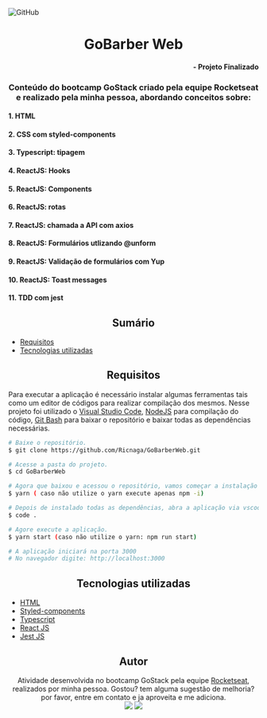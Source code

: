 ![GitHub](https://img.shields.io/github/license/Ricnaga/GoBarberWeb)

# <div align="center"> GoBarber Web </div>

#### <div align="right">- Projeto Finalizado <div>

### <div align="center"> Conteúdo do bootcamp GoStack criado pela equipe Rocketseat e realizado pela minha pessoa, abordando conceitos sobre: </div>

#### 1. HTML
#### 2. CSS com styled-components
#### 3. Typescript: tipagem
#### 4. ReactJS: Hooks
#### 5. ReactJS: Components
#### 6. ReactJS: rotas
#### 7. ReactJS: chamada a API com axios
#### 8. ReactJS: Formulários utlizando @unform
#### 9. ReactJS: Validação de formulários com Yup
#### 10. ReactJS: Toast messages
#### 11. TDD com jest

## <div align="center"> Sumário </div>
<!--ts-->
   - [Requisitos](#<div-align="center">Requisitos</div>)
   - [Tecnologias utilizadas](#<div-align="center">Tecnologias-utilizadas</div>)
<!--te-->

## <div align="center">Requisitos</div>
Para executar a aplicação é necessário instalar algumas ferramentas tais como um editor de códigos para realizar compilação dos mesmos. Nesse projeto foi utilizado o [Visual Studio Code](https://code.visualstudio.com/), [NodeJS](https://nodejs.org/en/) para compilação do código, [Git Bash](https://gitforwindows.org/) para baixar o repositório e baixar todas as dependências necessárias.


```bash
# Baixe o repositório.
$ git clone https://github.com/Ricnaga/GoBarberWeb.git

# Acesse a pasta do projeto.
$ cd GoBarberWeb

# Agora que baixou e acessou o repositório, vamos começar a instalação das dependências.
$ yarn ( caso não utilize o yarn execute apenas npm -i)

# Depois de instalado todas as dependências, abra a aplicação via vscode
$ code .

# Agore execute a aplicação.
$ yarn start (caso não utilize o yarn: npm run start)

# A aplicação iniciará na porta 3000
# No navegador digite: http://localhost:3000
```

##  <div align="center">Tecnologias utilizadas</div>
- [HTML](https://www.w3.org/HTML)
- [Styled-components](https://styled-components.com/)
- [Typescript](https://www.typescriptlang.org/)
- [React JS](https://pt-br.reactjs.org/)
- [Jest JS](https://jestjs.io/)

## <div align="center">Autor</div>
<div align="center">Atividade desenvolvida no bootcamp GoStack pela equipe <a href="https://rocketseat.com.br/">Rocketseat</a>, realizados por minha pessoa.
Gostou? tem alguma sugestão de melhoria? por favor, entre em contato e ja aproveita e me adiciona.<br>
<a href="https://www.linkedin.com/in/ricardo-nagatomy-56553254"><img src="https://img.shields.io/badge/-RicardoNaga-blue?style=flat-square&logo=Linkedin&logoColor=white"></a>
<a href="https://app.rocketseat.com.br/me/ricardo-nagatomy-08130"><img src="https://img.shields.io/badge/-Rocketseat-000?style=flat-square&logo=&logoColor=white"></a>
</div>
